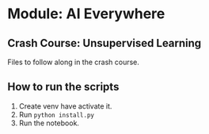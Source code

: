 # Module: AI Everywhere
## Crash Course: Unsupervised Learning

Files to follow along in the crash course. 

## How to run the scripts
1. Create venv have activate it.
2. Run `python install.py`
3. Run the notebook.
